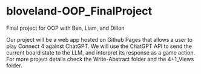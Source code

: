 # bloveland-OOP_FinalProject
Final project for OOP with Ben, Liam, and Dillon

Our project will be a web app hosted on Github Pages that allows a user to play Connect 4 against ChatGPT.
We will use the ChatGPT API to send the current board state to the LLM, and interpret its response as a game action.
For more project details check the Write-Abstract folder and the 4+1_Views folder.
